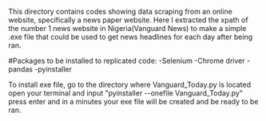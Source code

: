 This directory contains codes showing data scraping from an online website, specifically a news paper website.
Here I extracted the xpath of the number 1 news website in Nigeria(Vanguard News) to make a simple .exe file that could be used to get news headlines for each day after being ran.

#Packages to be installed to replicated code:
-Selenium
-Chrome driver
-pandas
-pyinstaller

 To install exe file, go to the directory where Vanguard_Today.py is located
 open your terminal and input "pyinstaller --onefile Vanguard_Today.py"
 press enter and in a minutes your exe file will be created and be ready to be ran.


